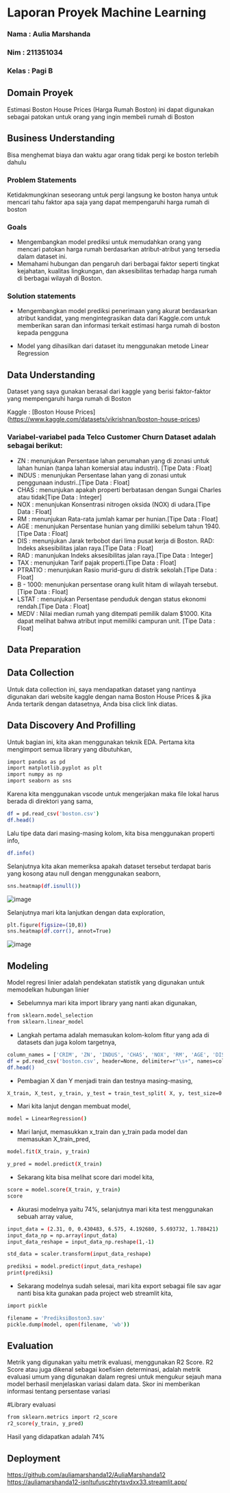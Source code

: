  # Laporan Proyek Machine Learning
### Nama : Aulia Marshanda
### Nim : 211351034
### Kelas : Pagi B

## Domain Proyek

Estimasi Boston House Prices (Harga Rumah Boston) ini dapat digunakan sebagai patokan untuk orang yang ingin membeli rumah di Boston

## Business Understanding

Bisa menghemat biaya dan waktu agar orang tidak pergi ke boston terlebih dahulu  

### Problem Statements

Ketidakmungkinan seseorang untuk pergi langsung ke boston hanya untuk mencari tahu faktor apa saja yang dapat mempengaruhi harga rumah di boston

### Goals

- Mengembangkan model prediksi untuk memudahkan orang yang mencari patokan harga rumah berdasarkan atribut-atribut yang tersedia dalam dataset ini.
- Memahami hubungan dan pengaruh dari berbagai faktor seperti tingkat kejahatan, kualitas lingkungan, dan aksesibilitas terhadap harga rumah di berbagai wilayah di Boston.

### Solution statements

-  Mengembangkan model prediksi penerimaan yang akurat berdasarkan atribut kandidat, yang mengintegrasikan data dari Kaggle.com untuk memberikan saran dan informasi terkait estimasi harga rumah di boston kepada pengguna

- Model yang dihasilkan dari dataset itu menggunakan metode Linear Regression

## Data Understanding

Dataset yang saya gunakan berasal dari kaggle yang berisi faktor-faktor yang mempengaruhi harga rumah di Boston

Kaggle : [Boston House Prices] (https://www.kaggle.com/datasets/vikrishnan/boston-house-prices)


### Variabel-variabel pada Telco Customer Churn Dataset adalah sebagai berikut:

- ZN      : menunjukan Persentase lahan perumahan yang di zonasi untuk lahan hunian (tanpa lahan komersial atau industri). [Tipe Data : Float]
- INDUS   : menunjukan Persentase lahan yang di zonasi untuk penggunaan industri..[Tipe Data : Float]
- CHAS    : menunjukan  apakah properti berbatasan dengan Sungai Charles atau tidak[Tipe Data : Integer]
- NOX     : menunjukan Konsentrasi nitrogen oksida (NOX) di udara.[Tipe Data : Float]
- RM      : menunjukan Rata-rata jumlah kamar per hunian.[Tipe Data : Float]
- AGE     : menunjukan Persentase hunian yang dimiliki sebelum tahun 1940.[Tipe Data : Float]
- DIS     : menunjukan Jarak terbobot dari lima pusat kerja di Boston.
RAD: Indeks aksesibilitas jalan raya.[Tipe Data : Float]
- RAD     : manunjukan Indeks aksesibilitas jalan raya.[Tipe Data : Integer]
- TAX     : menunjukan Tarif pajak properti.[Tipe Data : Float]
- PTRATIO : menunjukan Rasio murid-guru di distrik sekolah.[Tipe Data : Float]      
- B - 1000: menunjukan persentase orang kulit hitam di wilayah tersebut.[Tipe Data : Float]   
- LSTAT   : menunjukan Persentase penduduk dengan status ekonomi rendah.[Tipe Data : Float]      
- MEDV    : Nilai median rumah yang ditempati pemilik dalam $1000.
Kita dapat melihat bahwa atribut input memiliki campuran unit. [Tipe Data : Float]    

## Data Preparation

## Data Collection
Untuk data collection ini, saya mendapatkan dataset yang nantinya digunakan dari website kaggle dengan nama Boston House Prices & jika Anda tertarik dengan datasetnya, Anda bisa click link diatas.

## Data Discovery And Profilling

Untuk bagian ini, kita akan menggunakan teknik EDA.
Pertama kita mengimport semua library yang dibutuhkan,

``` bash
import pandas as pd 
import matplotlib.pyplot as plt 
import numpy as np
import seaborn as sns
```


Karena kita menggunakan vscode untuk mengerjakan maka file lokal harus berada di direktori yang sama,

``` bash
df = pd.read_csv('boston.csv')
df.head()
```

Lalu tipe data dari masing-masing kolom, kita bisa menggunakan properti info,

``` bash
df.info()
```

Selanjutnya kita akan memeriksa apakah dataset tersebut terdapat baris yang kosong atau null dengan menggunakan seaborn,

``` bash
sns.heatmap(df.isnull())
```
![image](https://github.com/auliamarshanda12/AuliaMarshanda12/assets/148952831/a22db161-ae4e-46dd-aebf-c67478416885)

Selanjutnya mari kita lanjutkan dengan data exploration,

``` bash
plt.figure(figsize=(10,8))
sns.heatmap(df.corr(), annot=True)
```
![image](https://github.com/auliamarshanda12/AuliaMarshanda12/assets/148952831/ea3b7d82-7f86-4744-9ffb-d0cc0f448b24)

## Modeling

Model regresi linier adalah pendekatan statistik yang digunakan untuk memodelkan hubungan linier

- Sebelumnya mari kita import library yang nanti akan digunakan,

``` bash
from sklearn.model_selection 
from sklearn.linear_model
```

- Langkah pertama adalah memasukan kolom-kolom fitur yang ada di datasets dan juga kolom targetnya,

``` bash
column_names = ['CRIM', 'ZN', 'INDUS', 'CHAS', 'NOX', 'RM', 'AGE', 'DIS', 'RAD', 'TAX', 'PTRATIO', 'B - 1000', 'LSTAT', 'MEDV']
df = pd.read_csv('boston.csv', header=None, delimiter=r"\s+", names=column_names)
df.head()
```     

- Pembagian X dan Y menjadi train dan testnya masing-masing,

``` bash
X_train, X_test, y_train, y_test = train_test_split( X, y, test_size=0.33, random_state=42)
``` 

- Mari kita lanjut dengan membuat model,

``` bash
model = LinearRegression()
``` 

- Mari lanjut, memasukkan x_train dan y_train pada model dan memasukan X_train_pred,

``` bash
model.fit(X_train, y_train)

y_pred = model.predict(X_train)
``` 

- Sekarang kita bisa melihat score dari model kita,

``` bash
score = model.score(X_train, y_train)
score
``` 

- Akurasi modelnya yaitu 74%, selanjutnya mari kita test menggunakan sebuah array value, 

``` bash
input_data = (2.31, 0, 0.430483, 6.575, 4.192680, 5.693732, 1.788421)
input_data_np = np.array(input_data)
input_data_reshape = input_data_np.reshape(1,-1)

std_data = scaler.transform(input_data_reshape)

prediksi = model.predict(input_data_reshape)
print(prediksi)
```

- Sekarang modelnya sudah selesai, mari kita export sebagai file sav agar nanti bisa kita gunakan pada project web streamlit kita,

``` bash
import pickle

filename = 'PrediksiBoston3.sav'
pickle.dump(model, open(filename, 'wb'))
```

## Evaluation

Metrik yang digunakan yaitu metrik evaluasi, menggunakan R2 Score.
R2 Score atau juga dikenal sebagai koefisien determinasi, adalah metrik evaluasi umum yang digunakan dalam regresi untuk mengukur sejauh mana model berhasil menjelaskan variasi dalam data. Skor ini memberikan informasi tentang persentase variasi

#Library evaluasi

``` bash
from sklearn.metrics import r2_score
r2_score(y_train, y_pred)
```

Hasil yang didapatkan adalah 74%

## Deployment

https://github.com/auliamarshanda12/AuliaMarshanda12
https://auliamarshanda12-isnltufusczhtytsvdxx33.streamlit.app/







